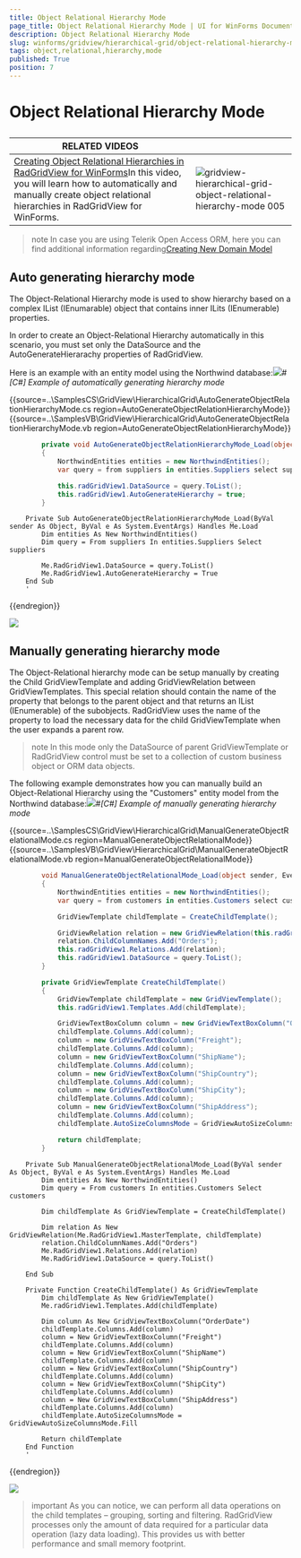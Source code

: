```yaml
---
title: Object Relational Hierarchy Mode
page_title: Object Relational Hierarchy Mode | UI for WinForms Documentation
description: Object Relational Hierarchy Mode
slug: winforms/gridview/hierarchical-grid/object-relational-hierarchy-mode
tags: object,relational,hierarchy,mode
published: True
position: 7
---
```


# Object Relational Hierarchy Mode



## 


| RELATED VIDEOS |  |
| ------ | ------ |
|[Creating Object Relational Hierarchies in RadGridView for WinForms](http://tv.telerik.com/watch/winforms/creating-object-relational-hierarchies-in-radgridview-for-winforms)In this video, you will learn how to automatically and manually create object relational hierarchies in RadGridView for WinForms.|![gridview-hierarchical-grid-object-relational-hierarchy-mode 005](images/gridview-hierarchical-grid-object-relational-hierarchy-mode005.png)|

>note In case you are using Telerik Open Access ORM, here you can find additional information regarding[Creating New Domain Model](http://documentation.telerik.com/openaccess-orm/developers-guide/openaccess-orm-domain-model/model-definition-basics/openaccess-tasks-update-schema-mechanisms-update-db-from-model)
>


## Auto generating hierarchy mode 

The Object-Relational Hierarchy mode is used to show hierarchy based on a complex IList (IEnumarable) object that contains inner ILits (IEnumerable) properties.

In order to create an Object-Relational Hierarchy automatically in this scenario, you must set only the DataSource and the AutoGenerateHierarachy properties of RadGridView.

Here is an example with an entity model using the Northwind database:![](images/gridview-hierarchical-grid-object-relational-hierarchy-mode001.png)#_[C#] Example of automatically generating hierarchy mode_

	



{{source=..\SamplesCS\GridView\HierarchicalGrid\AutoGenerateObjectRelationHierarchyMode.cs region=AutoGenerateObjectRelationHierarchyMode}} 
{{source=..\SamplesVB\GridView\HierarchicalGrid\AutoGenerateObjectRelationHierarchyMode.vb region=AutoGenerateObjectRelationHierarchyMode}} 

````C#
        private void AutoGenerateObjectRelationHierarchyMode_Load(object sender, EventArgs e)
        {
            NorthwindEntities entities = new NorthwindEntities();
            var query = from suppliers in entities.Suppliers select suppliers;

            this.radGridView1.DataSource = query.ToList();
            this.radGridView1.AutoGenerateHierarchy = true;
        }
````
````VB.NET
    Private Sub AutoGenerateObjectRelationHierarchyMode_Load(ByVal sender As Object, ByVal e As System.EventArgs) Handles Me.Load
        Dim entities As New NorthwindEntities()
        Dim query = From suppliers In entities.Suppliers Select suppliers

        Me.RadGridView1.DataSource = query.ToList()
        Me.RadGridView1.AutoGenerateHierarchy = True
    End Sub
    '
````

{{endregion}} 


![](images/gridview-hierarchical-grid-object-relational-hierarchy-mode002.png)

## Manually generating hierarchy mode 

The Object-Relational hierarchy mode can be setup manually by creating the Child GridViewTemplate and adding GridViewRelation between GridViewTemplates. This special relation should contain the name of the property that belongs to the parent object and that returns  an IList (IEnumerable)  of the subobjects.  RadGridView uses the name of the property to load the necessary data for the child GridViewTemplate when the user expands a parent row.

>note In this mode only the DataSource of parent  GridViewTemplate or RadGridView control must be set to a collection of custom business object or ORM data objects.
>


The following example demonstrates how you can manually build an Object-Relational Hierarchy using the "Customers" entity model from the Northwind database:![](images/gridview-hierarchical-grid-object-relational-hierarchy-mode003.png)#_[C#] Example of manually generating hierarchy mode_

	



{{source=..\SamplesCS\GridView\HierarchicalGrid\ManualGenerateObjectRelationalMode.cs region=ManualGenerateObjectRelationalMode}} 
{{source=..\SamplesVB\GridView\HierarchicalGrid\ManualGenerateObjectRelationalMode.vb region=ManualGenerateObjectRelationalMode}} 

````C#
        void ManualGenerateObjectRelationalMode_Load(object sender, EventArgs e)
        {
            NorthwindEntities entities = new NorthwindEntities();
            var query = from customers in entities.Customers select customers;

            GridViewTemplate childTemplate = CreateChildTemplate();

            GridViewRelation relation = new GridViewRelation(this.radGridView1.MasterTemplate, childTemplate);
            relation.ChildColumnNames.Add("Orders");
            this.radGridView1.Relations.Add(relation);
            this.radGridView1.DataSource = query.ToList();
        }

        private GridViewTemplate CreateChildTemplate()
        {
            GridViewTemplate childTemplate = new GridViewTemplate();
            this.radGridView1.Templates.Add(childTemplate);

            GridViewTextBoxColumn column = new GridViewTextBoxColumn("OrderDate");
            childTemplate.Columns.Add(column);
            column = new GridViewTextBoxColumn("Freight");
            childTemplate.Columns.Add(column);
            column = new GridViewTextBoxColumn("ShipName");
            childTemplate.Columns.Add(column);
            column = new GridViewTextBoxColumn("ShipCountry");
            childTemplate.Columns.Add(column);
            column = new GridViewTextBoxColumn("ShipCity");
            childTemplate.Columns.Add(column);
            column = new GridViewTextBoxColumn("ShipAddress");
            childTemplate.Columns.Add(column);
            childTemplate.AutoSizeColumnsMode = GridViewAutoSizeColumnsMode.Fill;

            return childTemplate;
        }
````
````VB.NET
    Private Sub ManualGenerateObjectRelationalMode_Load(ByVal sender As Object, ByVal e As System.EventArgs) Handles Me.Load
        Dim entities As New NorthwindEntities()
        Dim query = From customers In entities.Customers Select customers

        Dim childTemplate As GridViewTemplate = CreateChildTemplate()

        Dim relation As New GridViewRelation(Me.RadGridView1.MasterTemplate, childTemplate)
        relation.ChildColumnNames.Add("Orders")
        Me.RadGridView1.Relations.Add(relation)
        Me.RadGridView1.DataSource = query.ToList()

    End Sub

    Private Function CreateChildTemplate() As GridViewTemplate
        Dim childTemplate As New GridViewTemplate()
        Me.radGridView1.Templates.Add(childTemplate)

        Dim column As New GridViewTextBoxColumn("OrderDate")
        childTemplate.Columns.Add(column)
        column = New GridViewTextBoxColumn("Freight")
        childTemplate.Columns.Add(column)
        column = New GridViewTextBoxColumn("ShipName")
        childTemplate.Columns.Add(column)
        column = New GridViewTextBoxColumn("ShipCountry")
        childTemplate.Columns.Add(column)
        column = New GridViewTextBoxColumn("ShipCity")
        childTemplate.Columns.Add(column)
        column = New GridViewTextBoxColumn("ShipAddress")
        childTemplate.Columns.Add(column)
        childTemplate.AutoSizeColumnsMode = GridViewAutoSizeColumnsMode.Fill

        Return childTemplate
    End Function
    '
````

{{endregion}} 


![](images/gridview-hierarchical-grid-object-relational-hierarchy-mode004.png)

>important As you can notice, we can perform all data operations on the child templates – grouping, sorting and filtering. RadGridView processes only the amount of data required for a particular data operation (lazy data loading). This provides us with better performance and small memory footprint.
>

